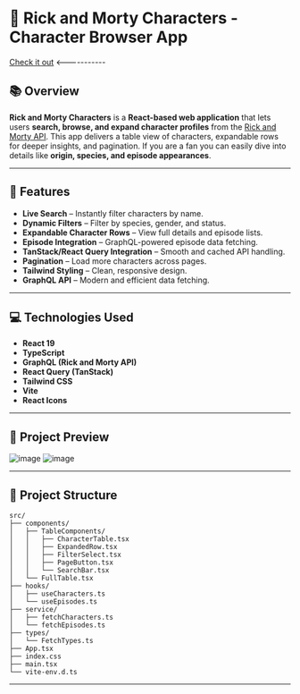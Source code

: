 # 🧪 Rick and Morty Characters - Character Browser App

[Check it out](https://caiko.github.io/rick-and-morty-characters/) <-----------

## 📚 Overview

**Rick and Morty Characters** is a **React-based web application** that lets users **search, browse, and expand character profiles** from the [Rick and Morty API](https://rickandmortyapi.com). This app delivers a table view of characters, expandable rows for deeper insights, and pagination. If you are a fan you can easily dive into details like **origin, species, and episode appearances**.

---

## 🚀 Features

-  **Live Search** – Instantly filter characters by name.
-  **Dynamic Filters** – Filter by species, gender, and status.
-  **Expandable Character Rows** – View full details and episode lists.
-  **Episode Integration** – GraphQL-powered episode data fetching.
-  **TanStack/React Query Integration** – Smooth and cached API handling.
-  **Pagination** – Load more characters across pages.
-  **Tailwind Styling** – Clean, responsive design.
-  **GraphQL API** – Modern and efficient data fetching.

---

## 💻 Technologies Used

- **React 19**
- **TypeScript**
- **GraphQL (Rick and Morty API)**
- **React Query (TanStack)**
- **Tailwind CSS**
- **Vite**
- **React Icons**

---

## 📸 Project Preview

![image](https://github.com/user-attachments/assets/b61c72d8-19e6-414e-86eb-143c2fc810b0)
![image](https://github.com/user-attachments/assets/016b4eba-fe77-47e2-9cd5-0f4623c6aa7f)



---

## 📂 Project Structure

```
src/
├── components/
│   ├── TableComponents/
│   │   ├── CharacterTable.tsx
│   │   ├── ExpandedRow.tsx
│   │   ├── FilterSelect.tsx
│   │   ├── PageButton.tsx
│   │   └── SearchBar.tsx
│   └── FullTable.tsx
├── hooks/
│   ├── useCharacters.ts
│   └── useEpisodes.ts
├── service/
│   ├── fetchCharacters.ts
│   └── fetchEpisodes.ts
├── types/
│   └── FetchTypes.ts
├── App.tsx
├── index.css
├── main.tsx
└── vite-env.d.ts
```

---


